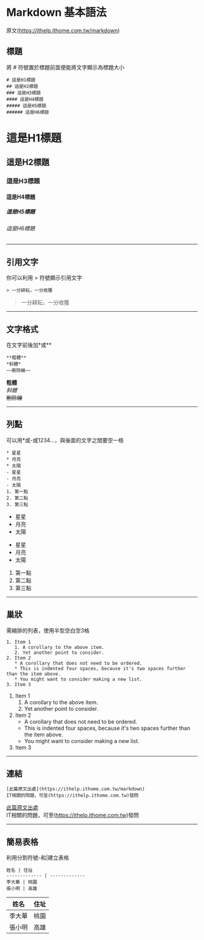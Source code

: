 # Markdown 基本語法
原文(https://ithelp.ithome.com.tw/markdown)

## 標題
將 # 符號置於標題前面便能將文字顯示為標題大小
```
# 這是H1標題
## 這是H2標題
### 這是H3標題
#### 這是H4標題
##### 這是H5標題
###### 這是H6標題
```
# 這是H1標題
## 這是H2標題
### 這是H3標題
#### 這是H4標題
##### 這是H5標題
###### 這是H6標題
<hr>

## 引用文字
你可以利用 > 符號顯示引用文字
```
> 一分耕耘，一分收獲
```
> 一分耕耘，一分收獲
<hr>

## 文字格式
在文字前後加*或**
```
**粗體**
*斜體*
~~刪除線~~
```
**粗體**<br>
*斜體*<br>
~~刪除線~~
<hr>

## 列點
可以用*或-或1234...，與後面的文字之間要空一格
```
* 星星
* 月亮
* 太陽
- 星星
- 月亮
- 太陽
1. 第一點
2. 第二點
3. 第三點
```
* 星星
* 月亮
* 太陽
- 星星
- 月亮
- 太陽
1. 第一點
2. 第二點
3. 第三點
<hr>

## 巢狀
需縮排的列表，使用半型空白空3格
```
1. Item 1
   1. A corollary to the above item.
   2. Yet another point to consider.
2. Item 2
   * A corollary that does not need to be ordered.
   * This is indented four spaces, because it's two spaces further than the item above.
   * You might want to consider making a new list.
3. Item 3
```
1. Item 1
   1. A corollary to the above item.
   2. Yet another point to consider.
2. Item 2
   * A corollary that does not need to be ordered.
   * This is indented four spaces, because it's two spaces further than the item above.
   * You might want to consider making a new list.
3. Item 3
<hr>

## 連結
```
[此篇原文出處](https://ithelp.ithome.com.tw/markdown)
IT相關的問題，可至(https://ithelp.ithome.com.tw)發問
```
[此篇原文出處](https://ithelp.ithome.com.tw/markdown)<br>
IT相關的問題，可至(https://ithelp.ithome.com.tw)發問
<hr>

## 簡易表格
利用分割符號-和|建立表格
```
姓名 | 住址
------------- | -------------
李大華 | 桃園
張小明 | 高雄
```
姓名 | 住址
------------- | -------------
李大華 | 桃園
張小明 | 高雄